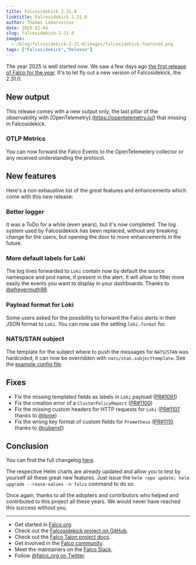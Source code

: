 ```yaml
---
title: Falcosidekick 2.31.0
linktitle: Falcosidekick 2.31.0
author: Thomas Labarussias
date: 2025-02-04
slug: falcosidekick-2-31-0
images:
  - /blog/falcosidekick-2-31-0/images/falcosidekick-featured.png
tags: ["Falcosidekick","Release"]
---
```


The year 2025 is well started now. We saw a few days ago [the first release of Falco for the year](/blog/falco-0-40-0/). It's to let fly out a new version of Falcosidekick, the 2.31.0.

## New output

This release comes with a new output only, the last pillar of the observability with [OpenTelemetry].(https://opentelemetry.io/) that missing in Falcosidekick.

### OTLP Metrics

You can now forward the Falco Events to the OpenTelemetery collector or any received understanding the protocol.

## New features

Here's a non exhaustive list of the great features and enhancements which come with this new release:

### Better logger

It was a ToDo for a while (even years), but it's now completed. The log system used by Falcosidekick has been replaced, without any breaking change for the users, but opening the door to more enhancements in the future.

### More default labels for Loki

The log lines forwarded to `Loki` contain now by default the source namespace and pod name, if present in the alert. It will allow to filter more easily the events you want to display in your dashboards. Thanks to [@afreyermuth98](https://github.com/afreyermuth98).

### Payload format for Loki

Some users asked for the possibility to forward the Falco alerts in their JSON format to `Loki`. You can now use the setting `loki.format` for.

### NATS/STAN subject

The template for the subject where to push the messages for `NATS`/`STAN` was hardcoded, it can now be overridden with `nats/stan.subjecttemplate`. See the [example config file](https://github.com/falcosecurity/falcosidekick/blob/5af88e588a263d3b4ca20f8f13650369111cb249/config_example.yaml#L167). 

## Fixes

- Fix the missing templated fields as labels in `Loki` payload ([PR#1091](https://github.com/falcosecurity/falcosidekick/pull/1091))
- Fix the creation error of a `ClusterPolicyReport` ([PR#1100](https://github.com/falcosecurity/falcosidekick/pull/100))
- Fix the missing custom headers for HTTP requests for `Loki` ([PR#1107](https://github.com/falcosecurity/falcosidekick/pull/1107) thanks to [@lsroe](https://github.com/lsroe))
- Fix the wrong key format of custom fields for `Prometheus` ([PR#1110](https://github.com/falcosecurity/falcosidekick/pull/1110) thanks to [@rubensf](https://github.com/rubensf))

## Conclusion

You can find the full changelog [here](https://github.com/falcosecurity/falcosidekick/releases/tag/2.31.0).

The respective Helm charts are already updated and allow you to test by yourself all these great new features. Just issue the `helm repo update; helm upgrade --reuse-values -n falco` command to do so.

Once again, thanks to all the adopters and contributors who helped and contributed to this project all these years. We would never have reached this success without you.

---
* Get started in [Falco.org](http://falco.org/)
* Check out the [Falcosidekick project on GitHub](https://github.com/falcosecurity/falcosidekick).
* Check out the [Falco Talon project docs](https://docs.falco-talon.org).
* Get involved in the [Falco community](https://falco.org/community/).
* Meet the maintainers on the [Falco Slack](https://kubernetes.slack.com/?redir=%2Farchives%2FCMWH3EH32).
* Follow [@falco_org on Twitter](https://twitter.com/falco_org).
